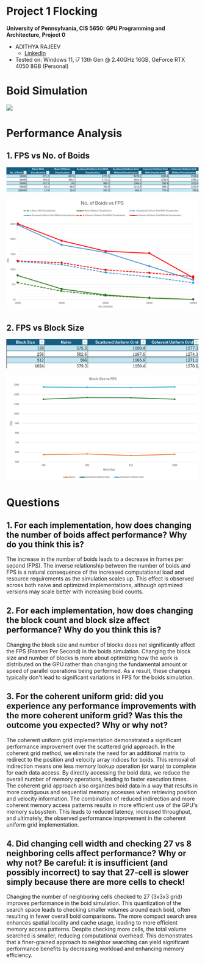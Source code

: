 Project 1 Flocking
====================

**University of Pennsylvania, CIS 5650: GPU Programming and Architecture, Project 0**

* ADITHYA RAJEEV
  * [LinkedIn](https://www.linkedin.com/in/adithyar262/)
* Tested on: Windows 11, i7 13th Gen @ 2.40GHz 16GB, GeForce RTX 4050 8GB (Personal)

# Boid Simulation

![](images/Flocking_GIF.gif)

# Performance Analysis

## 1. FPS vs No. of Boids

![](images/Boid_FPS_Table.png)

![](images/Boid_FPS_Plot.png)

## 2. FPS vs Block Size 

![](images/Block_Size_FPS_Table.png)

![](images/Block_Size_FPS_Plot.png)

# Questions

## 1. For each implementation, how does changing the number of boids affect performance? Why do you think this is?
The increase in the number of boids leads to a decrease in frames per second (FPS). The inverse relationship between the number of boids and FPS is a natural consequence of the increased computational load and resource requirements as the simulation scales up. This effect is observed across both naive and optimized implementations, although optimized versions may scale better with increasing boid counts.

## 2. For each implementation, how does changing the block count and block size affect performance? Why do you think this is?
Changing the block size and number of blocks does not significantly affect the FPS (Frames Per Second) in the boids simulation. Changing the block size and number of blocks is more about optimizing how the work is distributed on the GPU rather than changing the fundamental amount or speed of parallel operations being performed. As a result, these changes typically don't lead to significant variations in FPS for the boids simulation.

## 3. For the coherent uniform grid: did you experience any performance improvements with the more coherent uniform grid? Was this the outcome you expected? Why or why not?
The coherent uniform grid implementation demonstrated a significant performance improvement over the scattered grid approach. In the coherent grid method, we eliminate the need for an additional matrix to redirect to the position and velocity array indices for boids. This removal of indirection means one less memory lookup operation (or warp) to complete for each data access. By directly accessing the boid data, we reduce the overall number of memory operations, leading to faster execution times. The coherent grid approach also organizes boid data in a way that results in more contiguous and sequential memory accesses when retrieving position and velocity information.
The combination of reduced indirection and more coherent memory access patterns results in more efficient use of the GPU's memory subsystem. This leads to reduced latency, increased throughput, and ultimately, the observed performance improvement in the coherent uniform grid implementation.

## 4. Did changing cell width and checking 27 vs 8 neighboring cells affect performance? Why or why not? Be careful: it is insufficient (and possibly incorrect) to say that 27-cell is slower simply because there are more cells to check!
Changing the number of neighboring cells checked to 27 (3x3x3 grid) improves performance in the boid simulation. This quantization of the search space leads to checking smaller volumes around each boid, often resulting in fewer overall boid comparisons. The more compact search area enhances spatial locality and cache usage, leading to more efficient memory access patterns. Despite checking more cells, the total volume searched is smaller, reducing computational overhead. This demonstrates that a finer-grained approach to neighbor searching can yield significant performance benefits by decreasing workload and enhancing memory efficiency.
    
    
    
